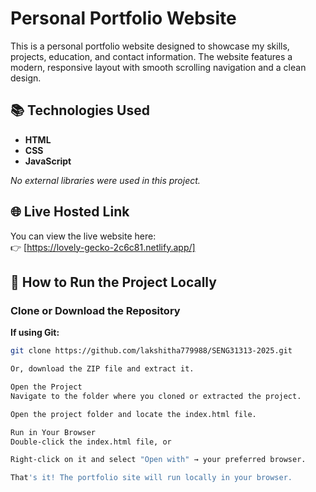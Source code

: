 # Personal Portfolio Website

This is a personal portfolio website designed to showcase my skills, projects, education, and contact information. The website features a modern, responsive layout with smooth scrolling navigation and a clean design.

## 📚 Technologies Used

- **HTML**
- **CSS**
- **JavaScript**

*No external libraries were used in this project.*

## 🌐 Live Hosted Link

You can view the live website here:  
👉 [https://lovely-gecko-2c6c81.netlify.app/]

## 🚀 How to Run the Project Locally

### Clone or Download the Repository

**If using Git:**
```bash
git clone https://github.com/lakshitha779988/SENG31313-2025.git

Or, download the ZIP file and extract it.

Open the Project
Navigate to the folder where you cloned or extracted the project.

Open the project folder and locate the index.html file.

Run in Your Browser
Double-click the index.html file, or

Right-click on it and select "Open with" → your preferred browser.

That's it! The portfolio site will run locally in your browser.

